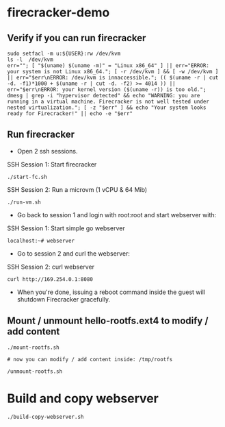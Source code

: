 # firecracker-demo

## Verify if you can run firecracker

```console
sudo setfacl -m u:${USER}:rw /dev/kvm
ls -l  /dev/kvm
err=""; [ "$(uname) $(uname -m)" = "Linux x86_64" ] || err="ERROR: your system is not Linux x86_64."; [ -r /dev/kvm ] && [ -w /dev/kvm ] || err="$err\nERROR: /dev/kvm is innaccessible."; (( $(uname -r | cut -d. -f1)*1000 + $(uname -r | cut -d. -f2) >= 4014 )) || err="$err\nERROR: your kernel version ($(uname -r)) is too old."; dmesg | grep -i "hypervisor detected" && echo "WARNING: you are running in a virtual machine. Firecracker is not well tested under nested virtualization."; [ -z "$err" ] && echo "Your system looks ready for Firecracker!" || echo -e "$err"
```

## Run firecracker

- Open 2 ssh sessions.

SSH Session 1: Start firecracker
```console
./start-fc.sh
```

SSH Session 2: Run a microvm (1 vCPU & 64 Mib)
```console
./run-vm.sh
```

- Go back to session 1 and login with root:root and start webserver with:

SSH Session 1: Start simple go webserver
```console
localhost:~# webserver
```

- Go to session 2 and curl the webserver:

SSH Session 2: curl webserver
```console
curl http://169.254.0.1:8080
```

- When you're done, issuing a reboot command inside the guest will shutdown Firecracker gracefully.

## Mount / unmount hello-rootfs.ext4 to modify / add content

```console
./mount-rootfs.sh

# now you can modify / add content inside: /tmp/rootfs

/unmount-rootfs.sh
```

# Build and copy webserver

```console
./build-copy-webserver.sh
```
